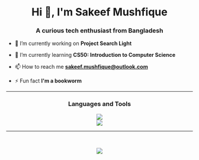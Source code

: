 
<h1 align="center">Hi 👋, I'm Sakeef Mushfique</h1>
<h3 align="center">A curious tech enthusiast from Bangladesh</h3>


- 🔭 I’m currently working on **Project Search Light**

- 🌱 I’m currently learning **CS50: Introduction to Computer Science**

<!-- - 💬 Ask me about **Python, Flask, DSA** -->

- 📫 How to reach me **sakeef.mushfique@outlook.com**

- ⚡ Fun fact **I'm a bookworm**

<hr>

<h3 align="center">Languages and Tools</h3>
<p align="center">
<img src="https://skillicons.dev/icons?i=linux,debian,bash,git,vim,sublime,vscodium,pycharm"/>
<br>
    <img src="https://skillicons.dev/icons?i=cpp,python,flask,html,css" />
</p>
<hr><br>

<p align="center">
<img src="https://github-readme-streak-stats.herokuapp.com?user=sakmus&theme=monokai&date_format=j%20M%5B%20Y%5D&mode=weekly"/>
<br>
<!-- <img src="https://github-readme-stats.vercel.app/api?username=sakmus&show_icons=true&theme=monokai&hide=prs,contribs" /> -->
</p>
